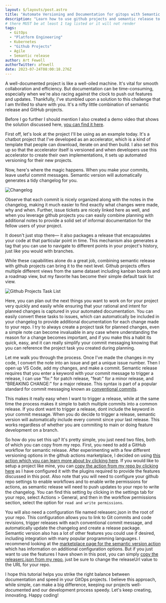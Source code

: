 ```yaml
---
layout: $/layouts/post.astro
title: "Automate Versioning and Documentation for gitops with Semantic Release and Github Projects"
description: "Learn how to use github projects and semantic release to simplify and automate versioning and documentation for your" 
# there MUST be at least 1 tag listed or it will not render
tags:
  - GitOps
  - "Platform Engineering"
  - Kubernetes
  - "Github Projects"
  - Agile
  - Semantic release
author: Art Fewell
authorTwitter: afewell
date: 2023-07-24T08:00:18.276Z
---
```


A well-documented project is like a well-oiled machine. It's vital for smooth collaboration and efficiency. But documentation can be time-consuming, especially when we're also racing against the clock to push out features and updates. Thankfully, I've stumbled upon a solution to this challenge that I am thrilled to share with you. It's a nifty little combination of semantic release and GitHub projects.

Before I go further I should mention I also created a demo video that shows the solution discussed here, [you can find it here](https://youtu.be/JT-THsrR04M).

First off, let's look at the project I'll be using as an example today. It's a chatbot project that I've developed as an accelerator, which is a kind of template that people can download, iterate on and then build. I also set this up so that the accelerator itself is versioned and when developers use this accelerator to create their own implementations, it sets up automated versioning for their new projects. 

Now, here's where the magic happens. When you make your commits, leave useful commit messages. Semantic version will automatically generates a tidy changelog for you.

![Changelog](images/changelog.png)

Observe that each commit is nicely organized along with the notes in the changelog, making it much easier to find exactly what changes were made, why and when. Further, issue tickets are nicely linked here as well, and when you leverage github projects you can easily combine planning with additional notes to provide a solid set of informal documentation for the fellow users of your project.

It doesn't just stop there— it also packages a release that encapsulates your code at that particular point in time. This mechanism also generates a tag that you can use to navigate to different points in your project's history, just like you would with branches.

While these capabilities alone do a great job, combining semantic release with github projects can bring it to the next level.  Github projects offers multiple different views from the same dataset including kanban boards and a roadmap view, but my favorite has become their simple default task list view. 

![Github Projects Task List](images/projects_task_list.png)

Here, you can plan out the next things you want to work on for your project very quickly and easily while ensuring that your rational and intent for planned changes is captured in your automated documentation. You can easily convert these tasks to issues, which can automatically be included in your changelog to provide additional documentation for each change made to your repo. I try to always create a project task for planned changes, even a simple note can become invaluable in any case where understanding the reason for a change becomes important, and if you make this a habit its quick, easy, and it can really simplify your commit messaging knowing that you can reference the project task you created during planning. 

Let me walk you through the process. Once I've made the changes in my code, I convert the note into an issue and get a unique issue number. Then I open up VS Code, add my changes, and make a commit. Semantic release requires that you enter a keyword with your commit message to trigger a release, I can use "fix:" for patch release, "feat:" for a minor release, and "BREAKING CHANGE:" for a major release. This syntax is part of a popular standard for commit messaging known as [conventional commits](https://www.conventionalcommits.org/en/v1.0.0/).

This makes it really easy when I want to trigger a release, while at the same time the process makes it simple to batch multiple commits into a common release. If you dont want to trigger a release, dont include the keyword in your commit message. When you do decide to trigger a release, semantic version will automatically include every commit since your last release. This works regardless of whether you are commiting to main or doing feature development on a branch. 

So how do you set this up? It's pretty simple, you just need two files, both of which you can copy from my repo. First, you need to add a GitHub workflow for semantic release. After experimenting with a few different versioning options in the github actions marketplace, I decided on using [this action which you can learn more about by clicking here](https://github.com/marketplace/actions/action-for-semantic-release). If you would like to setup a project like mine, you can [copy the action from my repo by clicking here](https://github.com/afewell/chatbot-1-accelerator/blob/main/.github/workflows/semantic_release.yml) as I have configured it with the plugins required to provide the features discussed in this post. Also note that you will need to configure your github repo settings to enable workflows and to enable write permissions for actions, as semantic release will need to push updates to your repo to write the changelog. You can find this setting by clicking in the settings tab for your repo, select Actions > General, and then in the workflow permissions section, select the option for `read and write permissions`.

You will also need a configuration file named releaserc.json in the root of your repo. This configuration allows you to link to Git commits and code revisions, trigger releases with each conventional commit message, and automatically update the changelog and create a release package. Semantic version also has a lot of other features you could use if desired, including integration with many popular programming languages. I recommend looking at the [marketplace page for the semantic version action](https://github.com/marketplace/actions/action-for-semantic-release) which has information on additional configuration options. But if you just want to use the features I have shown in this post, you can simply [copy the releaserc.json from my repo](https://github.com/afewell/chatbot-1-accelerator/blob/main/.releaserc.json), just be sure to change the releaseUrl value to the URL for your repo. 

I hope this tutorial helps you strike the right balance between documentation and speed in your GitOps projects. I believe this approach, while simple, can make a big difference, keeping our projects well-documented and our development process speedy. Let's keep creating, innovating. Happy coding!